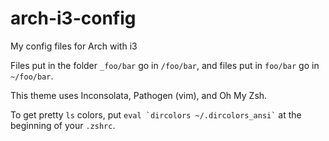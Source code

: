 # arch-i3-config
My config files for Arch with i3

Files put in the folder `_foo/bar` go in `/foo/bar`, and files put in `foo/bar` go in `~/foo/bar`.

This theme uses Inconsolata, Pathogen (vim), and Oh My Zsh.

To get pretty `ls` colors, put `` eval `dircolors ~/.dircolors_ansi` `` at the beginning of your `.zshrc`.
